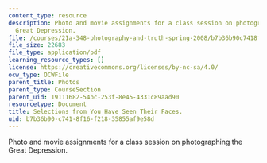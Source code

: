 ```yaml
---
content_type: resource
description: Photo and movie assignments for a class session on photographing the
  Great Depression.
file: /courses/21a-348-photography-and-truth-spring-2008/b7b36b90c7418f16f21835855af9e58d_MIT21A_348S08_faces.pdf
file_size: 22683
file_type: application/pdf
learning_resource_types: []
license: https://creativecommons.org/licenses/by-nc-sa/4.0/
ocw_type: OCWFile
parent_title: Photos
parent_type: CourseSection
parent_uid: 19111682-54bc-253f-8e45-4331c89aad90
resourcetype: Document
title: Selections from You Have Seen Their Faces.
uid: b7b36b90-c741-8f16-f218-35855af9e58d
---
```

Photo and movie assignments for a class session on photographing the Great Depression.